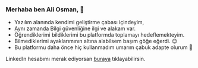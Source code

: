 ### Merhaba ben Ali Osman, 👋


- Yazılım alanında kendimi geliştirme çabası içindeyim,
- Aynı zamanda Bilgi güvenliğine ilgi ve alakam var.
- Öğrendiklerimi bildiklerimi bu platformda toplamayı hedeflemekteyim.
- Bilmediklerimi ayaklarımının altına alabilsem başım göğe eğerdi. 😉
- Bu platformu daha önce hiç kullanmadım umarım çabuk adapte olurum 🙂

LinkedIn hesabımı merak ediyorsan [buraya](https://www.linkedin.com/in/ali-osman-mutlu-a343331b9/) tıklayabilirsin.



